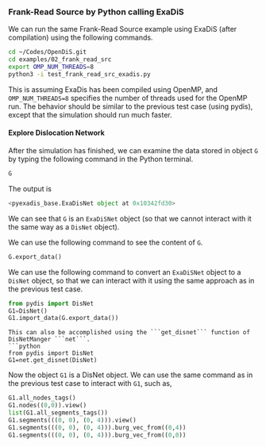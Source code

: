 ### Frank-Read Source by Python calling ExaDiS

We can run the same Frank-Read Source example using ExaDiS (after compilation) using the following commands.

```bash
cd ~/Codes/OpenDiS.git
cd examples/02_frank_read_src
export OMP_NUM_THREADS=8
python3 -i test_frank_read_src_exadis.py
```
This is assuming ExaDis has been compiled using OpenMP, and ```OMP_NUM_THREADS=8``` specifies the number of threads used for the OpenMP run.  The behavior should be similar to the previous test case (using pydis), except that the simulation should run much faster.

#### Explore Dislocation Network

After the simulation has finished, we can examine the data stored in object ```G``` by typing the following command in the Python terminal.
```python
G
```
The output is
```python
<pyexadis_base.ExaDisNet object at 0x10342fd30>
```
We can see that ```G``` is an ```ExaDiSNet``` object (so that we cannot interact with it the same way as a ```DisNet``` object).

We can use the following command to see the content of ```G```.
```python
G.export_data()
```

We can use the following command to convert an ```ExaDiSNet``` object to a ```DisNet``` object, so that we can interact with it using the same approach as in the previous test case.
```python
from pydis import DisNet
G1=DisNet()
G1.import_data(G.export_data())
```

```{hint}
This can also be accomplished using the ```get_disnet``` function of DisNetManger ```net```.
```python
from pydis import DisNet
G1=net.get_disnet(DisNet)
```

Now the object ```G1``` is a DisNet object.  We can use the same command as in the previous test case to interact with ```G1```, such as,
```python
G1.all_nodes_tags()
G1.nodes((0,0)).view()
list(G1.all_segments_tags())
G1.segments(((0, 0), (0, 4))).view()
G1.segments(((0, 0), (0, 4))).burg_vec_from((0,4))
G1.segments(((0, 0), (0, 4))).burg_vec_from((0,0))
```
